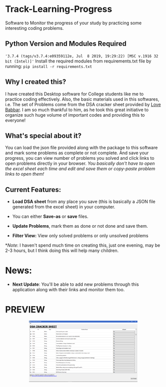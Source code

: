 # Track-Learning-Progress
Software to Monitor the progress of your study by practicing some interesting coding problems.

## Python Version and Modules Required
`'3.7.4 (tags/v3.7.4:e09359112e, Jul  8 2019, 19:29:22) [MSC v.1916 32 bit (Intel)]'`
Install the required modules from requirements.txt file by running: ``pip install -r requirements.txt``

## Why I created this?

I have created this Desktop software for College students like me to practice coding effectively.
Also, the basic materials used in this softwares, i.e. The set of Problems come from the DSA cracker sheet provided by 
<a href="https://www.youtube.com/lovebabbar-1">Love Babbar</a>.
I am so much thankful to him, as he took this great initiative to organize such huge volume of important codes and providing this to everyone!

## What's special about it?

You can load the json file provided along with the package to this software and mark some problems as complete or not complete.
And save your progress, you can view number of problems you solved and click links to open problems directly in your browser.
_You basically don't have to open the excel sheet each time and edit and save them or copy-paste problem links to open them!_

## Current Features:

- **Load DSA sheet** from any place you save (this is basically a JSON file generated from the excel sheet) in your computer.

- You can either **Save-as** or **save** files.

- **Update Problems**, mark them as done or not done and save them.

- **Filter View:** View only solved problems or only unsolved problems

*_Note_: I haven't spend much time on creating this, just one evening, may be 2-3 hours, but I think doing this will help many children.

# News:

- **Next Update**: You'll be able to add new problems through this application along with their links and monitor them too.

# PREVIEW
<p align="center">
<img src="images/dsa_sheet.png" width="350">
</p> 
